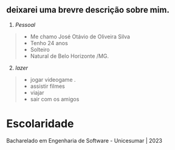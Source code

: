 ## deixarei uma brevre descrição sobre mim.

1. *Pessoal*
> * Me chamo José Otávio de Oliveira Silva 
> * Tenho 24 anos
> * Solteiro
> * Natural de Belo Horizonte /MG. 

2. *lazer*
> * jogar videogame .
> * assistir filmes
> * viajar
> * sair com os amigos


# Escolaridade

Bacharelado em Engenharia de Software - Unicesumar | 2023

